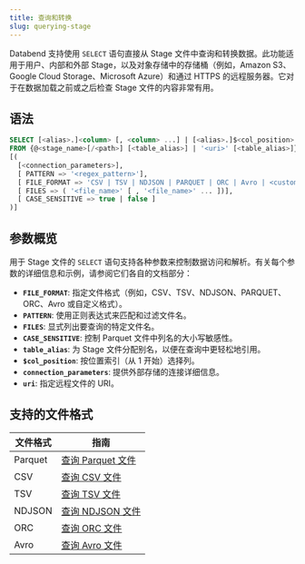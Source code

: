 ```yaml
---
title: 查询和转换
slug: querying-stage
---
```


Databend 支持使用 `SELECT` 语句直接从 Stage 文件中查询和转换数据。此功能适用于用户、内部和外部 Stage，以及对象存储中的存储桶（例如，Amazon S3、Google Cloud Storage、Microsoft Azure）和通过 HTTPS 的远程服务器。它对于在数据加载之前或之后检查 Stage 文件的内容非常有用。

## 语法

```sql
SELECT [<alias>.]<column> [, <column> ...] | [<alias>.]$<col_position> [, $<col_position> ...]
FROM {@<stage_name>[/<path>] [<table_alias>] | '<uri>' [<table_alias>]}
[(
  [<connection_parameters>],
  [ PATTERN => '<regex_pattern>'],
  [ FILE_FORMAT => 'CSV | TSV | NDJSON | PARQUET | ORC | Avro | <custom_format_name>'],
  [ FILES => ( '<file_name>' [ , '<file_name>' ... ])],
  [ CASE_SENSITIVE => true | false ]
)]
```

## 参数概览

用于 Stage 文件的 `SELECT` 语句支持各种参数来控制数据访问和解析。有关每个参数的详细信息和示例，请参阅它们各自的文档部分：

-   **`FILE_FORMAT`**: 指定文件格式（例如，CSV、TSV、NDJSON、PARQUET、ORC、Avro 或自定义格式）。
-   **`PATTERN`**: 使用正则表达式来匹配和过滤文件名。
-   **`FILES`**: 显式列出要查询的特定文件名。
-   **`CASE_SENSITIVE`**: 控制 Parquet 文件中列名的大小写敏感性。
-   **`table_alias`**: 为 Stage 文件分配别名，以便在查询中更轻松地引用。
-   **`$col_position`**: 按位置索引（从 1 开始）选择列。
-   **`connection_parameters`**: 提供外部存储的连接详细信息。
-   **`uri`**: 指定远程文件的 URI。

## 支持的文件格式

| 文件格式 | 指南                                                                                             |
|-------------|---------------------------------------------------------------------------------------------------|
| Parquet     | [查询 Parquet 文件](/docs/en/guides/40-load-data/04-transform/00-querying-parquet.md) |
| CSV         | [查询 CSV 文件](/docs/en/guides/40-load-data/04-transform/01-querying-csv.md)     |
| TSV         | [查询 TSV 文件](/docs/en/guides/40-load-data/04-transform/02-querying-tsv.md)     |
| NDJSON      | [查询 NDJSON 文件](/docs/en/guides/40-load-data/04-transform/03-querying-ndjson.md) |
| ORC         | [查询 ORC 文件](/docs/en/guides/40-load-data/04-transform/03-querying-orc.md)     |
| Avro        | [查询 Avro 文件](/docs/en/guides/40-load-data/04-transform/04-querying-avro.md)     |